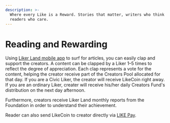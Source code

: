 ```yaml
---
description: >-
  Where every Like is a Reward. Stories that matter, writers who think and
  readers who care.
---
```


# Reading and Rewarding

Using [Liker Land mobile app](https://docs.like.co/user-guide/liker-land/liker-land-mobile-app) to surf for articles, you can easily clap and support the creators. A content can be clapped by a Liker 1–5 times to reflect the degree of appreciation. Each clap represents a vote for the content, helping the creator receive part of the Creators Pool allocated for that day. If you are a Civic Liker, the creator will receive LikeCoin right away. If you are an ordinary Liker, creater will receive his/her daily Creators Fund's distribution on the next day afternoon.

Furthermore, creators receive Liker Land monthly reports from the Foundation in order to understand their achievement.

Reader can also send LikeCoin to creator directly via [LIKE Pay](https://docs.like.co/user-guide/liker-land/like-pay).

